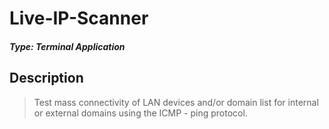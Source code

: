 # Live-IP-Scanner
#### *Type: Terminal Application*
## Description
>Test mass connectivity of LAN devices and/or domain list for internal or external domains using the ICMP - ping protocol.
